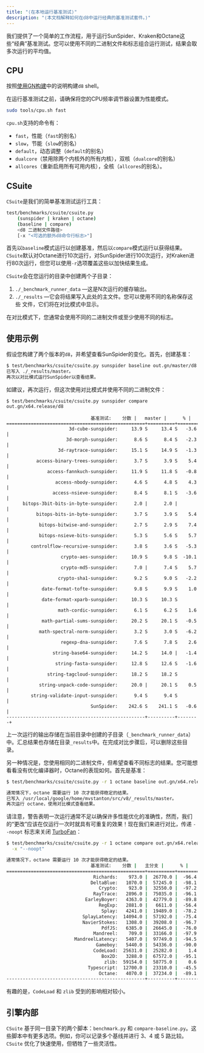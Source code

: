 ```yaml
---
title: "⟨在本地运行基准测试⟩"
description: "⟨本文档解释如何在d8中运行经典的基准测试套件。⟩"
---
```

我们提供了一个简单的工作流程，用于运行SunSpider、Kraken和Octane这些“经典”基准测试。您可以使用不同的二进制文件和标志组合运行测试，结果会取多次运行的平均值。

## CPU

按照[使用GN构建](/docs/build-gn)中的说明构建`d8` shell。

在运行基准测试之前，请确保将您的CPU频率调节器设置为性能模式。

```bash
sudo tools/cpu.sh fast
```

`cpu.sh`支持的命令有：

- `fast`，性能（`fast`的别名）
- `slow`，节能（`slow`的别名）
- `default`，动态调整（`default`的别名）
- `dualcore`（禁用除两个内核外的所有内核），双核（`dualcore`的别名）
- `allcores`（重新启用所有可用内核），全核（`allcores`的别名）。

## CSuite

`CSuite`是我们的简单基准测试运行工具：

```bash
test/benchmarks/csuite/csuite.py
    (sunspider | kraken | octane)
    (baseline | compare)
    <d8 二进制文件路径>
    [-x "<可选的额外d8命令行标志>"]
```

首先以`baseline`模式运行以创建基准，然后以`compare`模式运行以获得结果。`CSuite`默认对Octane进行10次运行，对SunSpider进行100次运行，对Kraken进行80次运行，但您可以使用`-r`选项覆盖这些以加快结果生成。

`CSuite`会在您运行的目录中创建两个子目录：

1. `./_benchmark_runner_data` —这是N次运行的缓存输出。
1. `./_results` —它会将结果写入此处的主文件。您可以使用不同的名称保存这些
  文件，它们将在对比模式中显示。

在对比模式下，您通常会使用不同的二进制文件或至少使用不同的标志。

## 使用示例

假设您构建了两个版本的`d8`，并希望查看SunSpider的变化。首先，创建基准：

```bash
$ test/benchmarks/csuite/csuite.py sunspider baseline out.gn/master/d8
已写入 ./_results/master。
再次以对比模式运行SunSpider以查看结果。
```

如建议，再次运行，但这次使用对比模式并使用不同的二进制文件：

```
$ test/benchmarks/csuite/csuite.py sunspider compare out.gn/x64.release/d8

                               基准测试:    分数 |   master |      % |
===================================================+==========+========+
                       3d-cube-sunspider:     13.9 S     13.4 S   -3.6 |
                      3d-morph-sunspider:      8.6 S      8.4 S   -2.3 |
                   3d-raytrace-sunspider:     15.1 S     14.9 S   -1.3 |
           access-binary-trees-sunspider:      3.7 S      3.9 S    5.4 |
               access-fannkuch-sunspider:     11.9 S     11.8 S   -0.8 |
                  access-nbody-sunspider:      4.6 S      4.8 S    4.3 |
                 access-nsieve-sunspider:      8.4 S      8.1 S   -3.6 |
      bitops-3bit-bits-in-byte-sunspider:      2.0 |      2.0 |        |
           bitops-bits-in-byte-sunspider:      3.7 S      3.9 S    5.4 |
            bitops-bitwise-and-sunspider:      2.7 S      2.9 S    7.4 |
            bitops-nsieve-bits-sunspider:      5.3 S      5.6 S    5.7 |
         controlflow-recursive-sunspider:      3.8 S      3.6 S   -5.3 |
                    crypto-aes-sunspider:     10.9 S      9.8 S  -10.1 |
                    crypto-md5-sunspider:      7.0 |      7.4 S    5.7 |
                   crypto-sha1-sunspider:      9.2 S      9.0 S   -2.2 |
             date-format-tofte-sunspider:      9.8 S      9.9 S    1.0 |
             date-format-xparb-sunspider:     10.3 S     10.3 S        |
                   math-cordic-sunspider:      6.1 S      6.2 S    1.6 |
             math-partial-sums-sunspider:     20.2 S     20.1 S   -0.5 |
            math-spectral-norm-sunspider:      3.2 S      3.0 S   -6.2 |
                    regexp-dna-sunspider:      7.6 S      7.8 S    2.6 |
                 string-base64-sunspider:     14.2 S     14.0 |   -1.4 |
                  string-fasta-sunspider:     12.8 S     12.6 S   -1.6 |
               string-tagcloud-sunspider:     18.2 S     18.2 S        |
            string-unpack-code-sunspider:     20.0 |     20.1 S    0.5 |
         string-validate-input-sunspider:      9.4 S      9.4 S        |
                               SunSpider:    242.6 S    241.1 S   -0.6 |
---------------------------------------------------+----------+--------+
```

上一次运行的输出存储在当前目录中创建的子目录（`_benchmark_runner_data`）中。汇总结果也存储在目录`_results`中。在完成对比步骤后，可以删除这些目录。

另一种情况是，您使用相同的二进制文件，但希望查看不同标志的结果。您可能想看看没有优化编译器时，Octane的表现如何。首先是基准：

```bash
$ test/benchmarks/csuite/csuite.py -r 1 octane baseline out.gn/x64.release/d8

通常情况下，octane 需要运行 10 次才能获得稳定的结果。
已写入 /usr/local/google/home/mvstanton/src/v8/_results/master。
再次运行 octane，使用对比模式查看结果。
```

请注意，警告表明一次运行通常不足以确保许多性能优化的准确性，然而，我们的“更改”应该在仅运行一次时就具有可重复的效果！现在我们来进行对比，传递 `--noopt` 标志来关闭 [TurboFan](/docs/turbofan)：

```bash
$ test/benchmarks/csuite/csuite.py -r 1 octane compare out.gn/x64.release/d8 \
  -x "--noopt"

通常情况下，octane 需要运行 10 次才能获得稳定的结果。
                               基准测试:    分数 |   主分支 |      % |
===================================================+==========+========+
                                Richards:    973.0 |  26770.0 |  -96.4 |
                               DeltaBlue:   1070.0 |  57245.0 |  -98.1 |
                                  Crypto:    923.0 |  32550.0 |  -97.2 |
                                RayTrace:   2896.0 |  75035.0 |  -96.1 |
                             EarleyBoyer:   4363.0 |  42779.0 |  -89.8 |
                                  RegExp:   2881.0 |   6611.0 |  -56.4 |
                                   Splay:   4241.0 |  19489.0 |  -78.2 |
                            SplayLatency:  14094.0 |  57192.0 |  -75.4 |
                            NavierStokes:   1308.0 |  39208.0 |  -96.7 |
                                   PdfJS:   6385.0 |  26645.0 |  -76.0 |
                                Mandreel:    709.0 |  33166.0 |  -97.9 |
                         MandreelLatency:   5407.0 |  97749.0 |  -94.5 |
                                 Gameboy:   5440.0 |  54336.0 |  -90.0 |
                                CodeLoad:  25631.0 |  25282.0 |    1.4 |
                                   Box2D:   3288.0 |  67572.0 |  -95.1 |
                                    zlib:  59154.0 |  58775.0 |    0.6 |
                              Typescript:  12700.0 |  23310.0 |  -45.5 |
                                  Octane:   4070.0 |  37234.0 |  -89.1 |
---------------------------------------------------+----------+--------+
```

有趣的是，`CodeLoad` 和 `zlib` 受到的影响相对较小。

## 引擎内部

`CSuite` 基于同一目录下的两个脚本：`benchmark.py` 和 `compare-baseline.py`。这些脚本中有更多选项。例如，你可以记录多个基线并进行 3、4 或 5 路比较。`CSuite` 优化了快速使用，但牺牲了一些灵活性。
